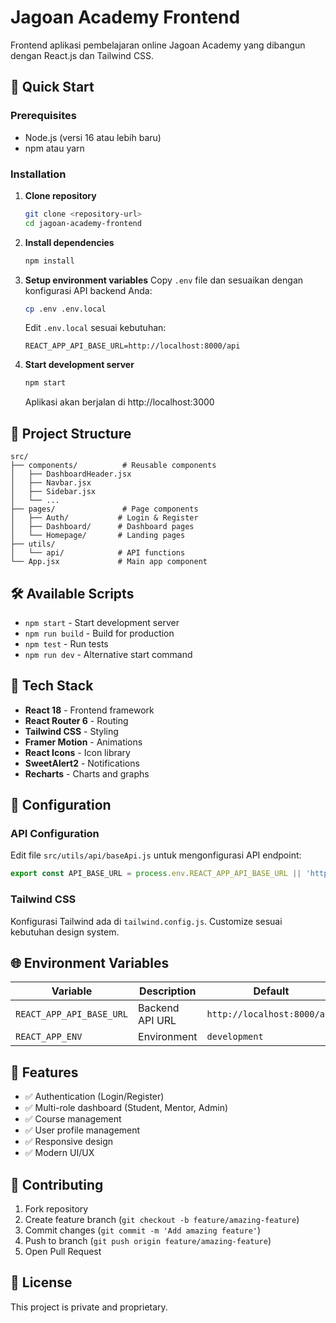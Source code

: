 # Jagoan Academy Frontend

Frontend aplikasi pembelajaran online Jagoan Academy yang dibangun dengan React.js dan Tailwind CSS.

## 🚀 Quick Start

### Prerequisites
- Node.js (versi 16 atau lebih baru)
- npm atau yarn

### Installation

1. **Clone repository**
   ```bash
   git clone <repository-url>
   cd jagoan-academy-frontend
   ```

2. **Install dependencies**
   ```bash
   npm install
   ```

3. **Setup environment variables**
   Copy `.env` file dan sesuaikan dengan konfigurasi API backend Anda:
   ```bash
   cp .env .env.local
   ```
   
   Edit `.env.local` sesuai kebutuhan:
   ```
   REACT_APP_API_BASE_URL=http://localhost:8000/api
   ```

4. **Start development server**
   ```bash
   npm start
   ```
   
   Aplikasi akan berjalan di http://localhost:3000

## 📁 Project Structure

```
src/
├── components/          # Reusable components
│   ├── DashboardHeader.jsx
│   ├── Navbar.jsx
│   ├── Sidebar.jsx
│   └── ...
├── pages/               # Page components
│   ├── Auth/           # Login & Register
│   ├── Dashboard/      # Dashboard pages
│   └── Homepage/       # Landing pages
├── utils/
│   └── api/            # API functions
└── App.jsx             # Main app component
```

## 🛠️ Available Scripts

- `npm start` - Start development server
- `npm run build` - Build for production
- `npm test` - Run tests
- `npm run dev` - Alternative start command

## 🎨 Tech Stack

- **React 18** - Frontend framework
- **React Router 6** - Routing
- **Tailwind CSS** - Styling
- **Framer Motion** - Animations
- **React Icons** - Icon library
- **SweetAlert2** - Notifications
- **Recharts** - Charts and graphs

## 🔧 Configuration

### API Configuration
Edit file `src/utils/api/baseApi.js` untuk mengonfigurasi API endpoint:

```javascript
export const API_BASE_URL = process.env.REACT_APP_API_BASE_URL || 'https://default-api-url.com/api'
```

### Tailwind CSS
Konfigurasi Tailwind ada di `tailwind.config.js`. Customize sesuai kebutuhan design system.

## 🌐 Environment Variables

| Variable | Description | Default |
|----------|-------------|---------|
| `REACT_APP_API_BASE_URL` | Backend API URL | `http://localhost:8000/api` |
| `REACT_APP_ENV` | Environment | `development` |

## 📱 Features

- ✅ Authentication (Login/Register)
- ✅ Multi-role dashboard (Student, Mentor, Admin)
- ✅ Course management
- ✅ User profile management
- ✅ Responsive design
- ✅ Modern UI/UX

## 🤝 Contributing

1. Fork repository
2. Create feature branch (`git checkout -b feature/amazing-feature`)
3. Commit changes (`git commit -m 'Add amazing feature'`)
4. Push to branch (`git push origin feature/amazing-feature`)
5. Open Pull Request

## 📄 License

This project is private and proprietary.